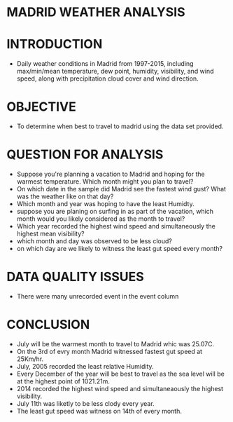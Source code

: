# MADRID WEATHER ANALYSIS
# INTRODUCTION
* Daily weather conditions in Madrid from 1997-2015, including max/min/mean temperature, dew point, humidity, visibility, and wind speed, along with precipitation cloud cover and wind direction.
# OBJECTIVE
* To determine when best to travel to madrid using the data set provided.
# QUESTION FOR ANALYSIS
* Suppose you're planning a vacation to Madrid and hoping for the warmest temperature. Which month might you plan to travel?
* On which date in the sample did Madrid see the fastest wind gust? What was the weather like on that day?
* Which month and year was hoping to have the least Humidty.
* suppose you are planing on surfing in as part of the vacation, which month would you likely considered as the month to travel?
* Which year recorded the highest wind speed and simultaneously the highest mean visibility?
* which month and day was observed to be less cloud?
* on which day are we likely to witness the least gut speed every month?
# DATA QUALITY ISSUES
* There were many unrecorded event in the event column
# CONCLUSION
* July will be the warmest month to travel to Madrid whic was 25.07C.
* On the 3rd of evry month Madrid witnessed fastest gut speed at 25Km/hr.
* July, 2005 recorded the least relative Humidity.
* Every December of the year will be best to travel as the sea level will be at the highest point of 1021.21m.
* 2014 recorded the highest wind speed and simultaneaously the highest visibility.
* July 11th was liketly to be less clody every year.
* The least gut speed was witness on 14th of every month.
